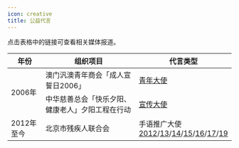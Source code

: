 ```yaml
---
icon: creative
title: 公益代言
---
```


点击表格中的链接可查看相关媒体报道。

<table>
<thead>
<tr>
    <th>年份</th>
    <th>组织项目</th>
    <th>代言类型</th>
</tr>
</thead>
<tbody>
<tr>
    <td rowspan="2">2006年</td>
    <td>澳门汎澳青年商会「成人宣誓日2006」</td>
    <td><a href="https://www.chinadaily.com.cn/hqylss/2006-08/16/content_666068.htm" target="_blank" rel="noopener noreferrer">青年大使</a></td>
</tr>
<tr>
    <td>中华慈善总会「快乐夕阳、健康老人」夕阳工程在行动</td>
    <td><a href="http://news.sina.com.cn/s/2006-08-31/19359903131s.shtml" target="_blank" rel="noopener noreferrer">宣传大使</a></td>
</tr>
<tr>
    <td>2012年至今</td>
    <td>北京市残疾人联合会</td>
    <td>手语推广大使<br/><a href="https://ent.163.com/12/1120/10/8GOGCP3N00032DGD.html" target="_blank" rel="noopener noreferrer">2012</a>/<a href="http://qa.amway.com.cn/about/ztchome/beijing/zuixindongtai/201310/208949.html" target="_blank" rel="noopener noreferrer">13</a>/<a href="http://ent.sina.com.cn/s/m/2014-05-27/17574149007.shtml" target="_blank" rel="noopener noreferrer">14</a>/<a href="http://www.xinhuanet.com/ent/2015-12/04/c_128498487.htm" target="_blank" rel="noopener noreferrer">15</a>/<a href="http://www.bdpf.org.cn/n1544/n1689/n1770/n1779/c55403/content.html" target="_blank" rel="noopener noreferrer">16</a>/<a href="http://www.xinhuanet.com/ent/2017-05/22/c_1121013458.htm" target="_blank" rel="noopener noreferrer">17</a>/<a href="http://www.chinanews.com/yl/2019/09-08/8950512.shtml" target="_blank" rel="noopener noreferrer">19</a></td>
</tr>
</tbody>
</table>